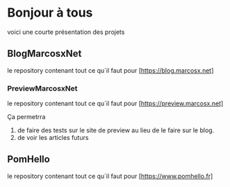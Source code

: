 # Bonjour à tous

voici une courte présentation des projets

## BlogMarcosxNet

le repository contenant tout ce qu´il faut pour [https://blog.marcosx.net]

### PreviewMarcosxNet
le repository contenant tout ce qu´il faut pour [https://preview.marcosx.net]

Ça permetrra 
1. de faire des tests sur le site de preview au lieu de le faire sur le blog.
2. de voir les articles futurs


## PomHello

le repository contenant tout ce qu´il faut pour [https://www.pomhello.fr]

